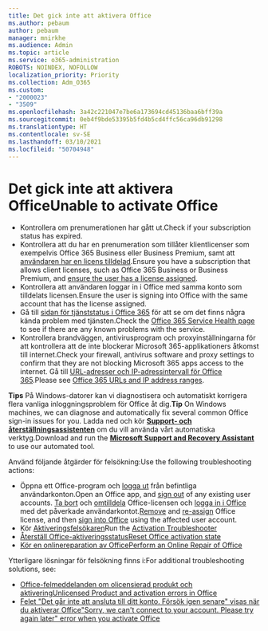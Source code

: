 ```yaml
---
title: Det gick inte att aktivera Office
ms.author: pebaum
author: pebaum
manager: mnirkhe
ms.audience: Admin
ms.topic: article
ms.service: o365-administration
ROBOTS: NOINDEX, NOFOLLOW
localization_priority: Priority
ms.collection: Adm_O365
ms.custom:
- "2000023"
- "3509"
ms.openlocfilehash: 3a42c221047e7be6a173694cd45136baa6bff39a
ms.sourcegitcommit: 0eb4f9bde53395b5fd4b5cd4ffc56ca96db91298
ms.translationtype: HT
ms.contentlocale: sv-SE
ms.lasthandoff: 03/10/2021
ms.locfileid: "50704948"
---
```

# <a name="unable-to-activate-office"></a><span data-ttu-id="1ab85-102">Det gick inte att aktivera Office</span><span class="sxs-lookup"><span data-stu-id="1ab85-102">Unable to activate Office</span></span>

- <span data-ttu-id="1ab85-103">Kontrollera om prenumerationen har gått ut.</span><span class="sxs-lookup"><span data-stu-id="1ab85-103">Check if your subscription status has expired.</span></span>
- <span data-ttu-id="1ab85-104">Kontrollera att du har en prenumeration som tillåter klientlicenser som exempelvis Office 365 Business eller Business Premium, samt att [användaren har en licens tilldelad](https://docs.microsoft.com/microsoft-365/admin/manage/assign-licenses-to-users?view=o365-worldwide).</span><span class="sxs-lookup"><span data-stu-id="1ab85-104">Ensure you have a subscription that allows client licenses, such as Office 365 Business or Business Premium, and [ensure the user has a license assigned](https://docs.microsoft.com/microsoft-365/admin/manage/assign-licenses-to-users?view=o365-worldwide).</span></span>
- <span data-ttu-id="1ab85-105">Kontrollera att användaren loggar in i Office med samma konto som tilldelats licensen.</span><span class="sxs-lookup"><span data-stu-id="1ab85-105">Ensure the user is signing into Office with the same account that has the license assigned.</span></span>
- <span data-ttu-id="1ab85-106">Gå till [sidan för tjänststatus i Office 365](https://docs.microsoft.com/office365/enterprise/view-service-health) för att se om det finns några kända problem med tjänsten.</span><span class="sxs-lookup"><span data-stu-id="1ab85-106">Check the [Office 365 Service Health page](https://docs.microsoft.com/office365/enterprise/view-service-health) to see if there are any known problems with the service.</span></span>
- <span data-ttu-id="1ab85-107">Kontrollera brandväggen, antivirusprogram och proxyinställningarna för att kontrollera att de inte blockerar Microsoft 365-applikationers åtkomst till internet.</span><span class="sxs-lookup"><span data-stu-id="1ab85-107">Check your firewall, antivirus software and proxy settings to confirm that they are not blocking Microsoft 365 apps access to the internet.</span></span> <span data-ttu-id="1ab85-108">Gå till [URL-adresser och IP-adressintervall för Office 365](https://docs.microsoft.com/office365/enterprise/urls-and-ip-address-ranges "URL-adresser och IP-adressintervall för Office 365").</span><span class="sxs-lookup"><span data-stu-id="1ab85-108">Please see [Office 365 URLs and IP address ranges](https://docs.microsoft.com/office365/enterprise/urls-and-ip-address-ranges "Office 365 URLs and IP address ranges").</span></span>

<span data-ttu-id="1ab85-109">**Tips** På Windows-datorer kan vi diagnostisera och automatiskt korrigera flera vanliga inloggningsproblem för Office åt dig.</span><span class="sxs-lookup"><span data-stu-id="1ab85-109">**Tip** On Windows machines, we can diagnose and automatically fix several common Office sign-in issues for you.</span></span> <span data-ttu-id="1ab85-110">Ladda ned och kör **[Support- och återställningsassistenten](https://aka.ms/SaRA-OfficeSignInScenario)** om du vill använda vårt automatiska verktyg.</span><span class="sxs-lookup"><span data-stu-id="1ab85-110">Download and run the  **[Microsoft Support and Recovery Assistant](https://aka.ms/SaRA-OfficeSignInScenario)** to use our automated tool.</span></span>

<span data-ttu-id="1ab85-111">Använd följande åtgärder för felsökning:</span><span class="sxs-lookup"><span data-stu-id="1ab85-111">Use the following troubleshooting actions:</span></span>

- <span data-ttu-id="1ab85-112">Öppna ett Office-program och [logga ut](https://support.office.com/article/5a20dc11-47e9-4b6f-945d-478cb6d92071) från befintliga användarkonton.</span><span class="sxs-lookup"><span data-stu-id="1ab85-112">Open an Office app, and [sign out](https://support.office.com/article/5a20dc11-47e9-4b6f-945d-478cb6d92071) of any existing user accounts.</span></span> <span data-ttu-id="1ab85-113">[Ta bort](https://docs.microsoft.com/microsoft-365/admin/manage/remove-licenses-from-users) och [omtilldela](https://docs.microsoft.com/microsoft-365/admin/manage/assign-licenses-to-users) Office-licensen och [logga in i Office](https://support.office.com/article/628ea040-f265-49de-b986-be09c3ebf8a9) med det påverkade användarkontot.</span><span class="sxs-lookup"><span data-stu-id="1ab85-113">[Remove](https://docs.microsoft.com/microsoft-365/admin/manage/remove-licenses-from-users) and [re-assign](https://docs.microsoft.com/microsoft-365/admin/manage/assign-licenses-to-users) Office license, and then [sign into Office](https://support.office.com/article/628ea040-f265-49de-b986-be09c3ebf8a9) using the affected user account.</span></span>
- <span data-ttu-id="1ab85-114">Kör [Aktiveringsfelsökaren](https://aka.ms/SARA-OfficeActivation-Alchemy)</span><span class="sxs-lookup"><span data-stu-id="1ab85-114">Run the [Activation Troubleshooter](https://aka.ms/SARA-OfficeActivation-Alchemy)</span></span>
- [<span data-ttu-id="1ab85-115">Återställ Office-aktiveringsstatus</span><span class="sxs-lookup"><span data-stu-id="1ab85-115">Reset Office activation state</span></span>](https://docs.microsoft.com/office365/troubleshoot/activation/reset-office-365-proplus-activation-state "Återställ Office-aktiveringsstatus")
- [<span data-ttu-id="1ab85-116">Kör en onlinereparation av Office</span><span class="sxs-lookup"><span data-stu-id="1ab85-116">Perform an Online Repair of Office</span></span>](https://support.office.com/Article/7821d4b6-7c1d-4205-aa0e-a6b40c5bb88b?wt.mc_id=Alchemy_ClientDIA)

<span data-ttu-id="1ab85-117">Ytterligare lösningar för felsökning finns i:</span><span class="sxs-lookup"><span data-stu-id="1ab85-117">For additional troubleshooting solutions, see:</span></span>  

- [<span data-ttu-id="1ab85-118">Office-felmeddelanden om olicensierad produkt och aktivering</span><span class="sxs-lookup"><span data-stu-id="1ab85-118">Unlicensed Product and activation errors in Office</span></span>](https://support.office.com/Article/0d23d3c0-c19c-4b2f-9845-5344fedc4380?wt.mc_id=Alchemy_ClientDIA)
- [<span data-ttu-id="1ab85-119">Felet "Det går inte att ansluta till ditt konto. Försök igen senare" visas när du aktiverar Office</span><span class="sxs-lookup"><span data-stu-id="1ab85-119">"Sorry, we can't connect to your account. Please try again later" error when you activate Office</span></span>](https://docs.microsoft.com/office/troubleshoot/activation-installation/issue-when-activate-office-from-office-365)